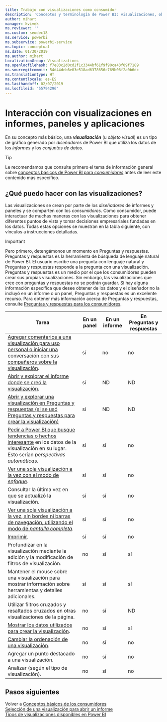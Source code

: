 ```yaml
---
title: Trabajo con visualizaciones como consumidor
description: 'Conceptos y terminología de Power BI: visualizaciones, objetos visuales. Qué es una visualización u objeto visual de Power BI.'
author: mihart
manager: kvivek
ms.reviewer: ''
ms.custom: seodec18
ms.service: powerbi
ms.subservice: powerbi-service
ms.topic: conceptual
ms.date: 01/30/2019
ms.author: mihart
LocalizationGroup: Visualizations
ms.openlocfilehash: f7e83c2d0cd2f1c3344bf61f9f90ca43f09f7189
ms.sourcegitcommit: 54d44deb6e03e518ad6378656c769b06f2a0b6dc
ms.translationtype: HT
ms.contentlocale: es-ES
ms.lasthandoff: 02/07/2019
ms.locfileid: "55794296"
---
```

# <a name="interact-with-visualizations-in-reports-dashboards-and-apps"></a>Interacción con visualizaciones en informes, paneles y aplicaciones

En su concepto más básico, una ***visualización*** (u *objeto visual*) es un tipo de gráfico generado por *diseñadores* de Power BI que utiliza los datos de los *informes* y los *conjuntos de datos*. 

> [!TIP]
> Le recomendamos que consulte primero el tema de información general sobre [conceptos básicos de Power BI para *consumidores*](end-user-basic-concepts.md) antes de leer este contenido más específico.

## <a name="what-can-i-do-with-visualizations"></a>¿Qué puedo hacer con las visualizaciones?

Las visualizaciones se crean por parte de los *diseñadores* de informes y paneles y se comparten con los *consumidores*. Como consumidor, puede interactuar de muchas maneras con las visualizaciones para obtener diferentes puntos de vista y tomar decisiones empresariales fundadas en los datos. Todas estas opciones se muestran en la tabla siguiente, con vínculos a instrucciones detalladas.

> [!IMPORTANT]
> Pero primero, detengámonos un momento en Preguntas y respuestas. Preguntas y respuestas es la herramienta de búsqueda de lenguaje natural de Power BI. El usuario escribe una pregunta con lenguaje natural y Preguntas y respuestas responde a la pregunta con una visualización. Preguntas y respuestas es un medio por el que los consumidores pueden crear sus propias visualizaciones. Sin embargo, las visualizaciones que cree con preguntas y respuestas no se podrán guardar. Si hay alguna información específica que desee obtener de los datos y el diseñador no la incluyó en un informe o un panel, Preguntas y respuestas es un excelente recurso. Para obtener más información acerca de Preguntas y respuestas, consulte [Preguntas y respuestas para los consumidores](end-user-q-and-a.md).



|Tarea  |En un panel  |En un informe  | En Preguntas y respuestas
|---------|---------|---------|--------|
|[Agregar comentarios a una visualización para uso personal o iniciar una conversación con sus compañeros sobre la visualización](end-user-comment.md).     |  sí       |   no      |  no  |
|[Abrir y explorar el informe donde se creó la visualización](end-user-tiles.md).     |    sí     |   ND      |  ND |
|[Abrir y explorar una visualización en Preguntas y respuestas (si se usó Preguntas y respuestas para crear la visualización)](end-user-q-and-a.md)     |   sí      |   ND      |  ND  |
|[Pedir a Power BI que busque tendencias o hechos interesante](end-user-insights.md) en los datos de la visualización en su lugar.  Esto serían *perspectivas automáticas*.     |    sí     |   sí      | no   |
|[Ver una sola visualización a la vez con el modo de *enfoque*](end-user-focus.md).     | sí        |   sí      | no  |
|Consultar la última vez en que se actualizó la visualización.     |  sí       |    sí     | no  |
|[Ver una sola visualización a la vez, sin bordes ni barras de navegación, utilizando el modo de *pantalla completa*](end-user-focus.md).     |   sí      |  sí       | no  |
|[Imprimir](end-user-print.md).     |  sí       |   sí      | no  |
|Profundizar en la visualización mediante la adición y la modificación de filtros de visualización.     |    no     |   sí      | sí  |
|Mantener el mouse sobre una visualización para mostrar información sobre herramientas y detalles adicionales.     |    sí     |   sí      | sí  |
|Utilizar filtros cruzados y resaltados cruzados en otras visualizaciones de la página.     |   no      |   sí      | ND  |
|[Mostrar los datos utilizados para crear la visualización](end-user-show-data.md).     |  no       |   sí      | sí  |
| [Cambiar la ordenación de una visualización](end-user-search-sort.md). | no  | sí  | no  |
| Agregar un punto destacado a una visualización. | no  | sí  |  no |
| Analizar (según el tipo de visualización). | no  | sí  | no  |

## <a name="next-steps"></a>Pasos siguientes
Volver a [Conceptos básicos de los consumidores](end-user-basic-concepts.md)    
[Selección de una visualización para abrir un informe](end-user-report-open.md)    
[Tipos de visualizaciones disponibles en Power BI](end-user-visual-type.md)